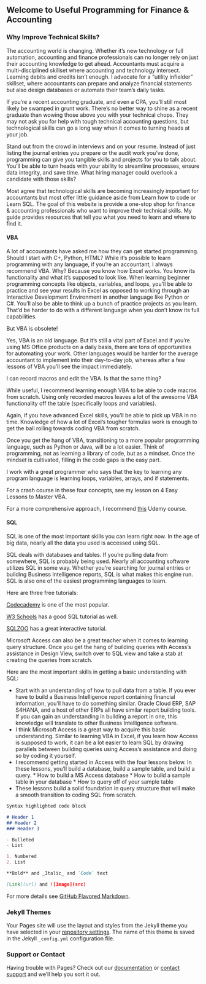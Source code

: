 ## Welcome to Useful Programming for Finance & Accounting



### Why Improve Technical Skills?

The accounting world is changing. Whether it’s new technology or full automation, accounting and finance professionals can no longer rely on just their accounting knowledge to get ahead. Accountants must acquire a multi-disciplined skillset where accounting and technology intersect. Learning debits and credits isn’t enough. I advocate for a “utility infielder” skillset, where accountants can prepare and analyze financial statements but also design databases or automate their team’s daily tasks.

If you’re a recent accounting graduate, and even a CPA, you’ll still most likely be swamped in grunt work. There’s no better way to shine as a recent graduate than wowing those above you with your technical chops. They may not ask you for help with tough technical accounting questions, but technological skills can go a long way when it comes to turning heads at your job.

Stand out from the crowd in interviews and on your resume. Instead of just listing the journal entries you prepare or the audit work you’ve done, programming can give you tangible skills and projects for you to talk about. You’ll be able to turn heads with your ability to streamline processes, ensure data integrity, and save time. What hiring manager could overlook a candidate with those skills?

Most agree that technological skills are becoming increasingly important for accountants but most offer little guidance aside from Learn how to code or Learn SQL. The goal of this website is provide a one-stop shop for finance & accounting professionals who want to improve their technical skills. My guide provides resources that tell you what you need to learn and where to find it.

#### VBA

A lot of accountants have asked me how they can get started programming. Should I start with C+, Python, HTML? While it’s possible to learn programming with any language, if you’re an accountant, I always recommend VBA. Why? Because you know how Excel works. You know its functionality and what it’s supposed to look like. When learning beginner programming concepts like objects, variables, and loops, you’ll be able to practice and see your results in Excel as opposed to working through an Interactive Development Environment in another language like Python or C#. You’ll also be able to think up a bunch of practice projects as you learn. That’d be harder to do with a different language when you don’t know its full capabilities.

But VBA is obsolete! 

Yes, VBA is an old language. But it’s still a vital part of Excel and if you’re using MS Office products on a daily basis, there are tons of opportunities for automating your work. Other languages would be harder for the average accountant to implement into their day-to-day job, whereas after a few lessons of VBA you’ll see the impact immediately.

I can record macros and edit the VBA. Is that the same thing?

While useful, I recommend learning enough VBA to be able to code macros from scratch. Using only recorded macros leaves a lot of the awesome VBA functionality off the table (specifically loops and variables).

Again, if you have advanced Excel skills, you’ll be able to pick up VBA in no time. Knowledge of how a lot of Excel’s tougher formulas work is enough to get the ball rolling towards coding VBA from scratch.

Once you get the hang of VBA, transitioning to a more popular programming language, such as Python or Java, will be a lot easier. Think of programming, not as learning a library of code, but as a mindset. Once the mindset is cultivated, filling in the code gaps is the easy part.

I work with a great programmer who says that the key to learning any program language is learning loops, variables, arrays, and if statements. 

For a crash course in these four concepts, see my lesson on 4 Easy Lessons to Master VBA.

For a more comprehensive approach, I recommend [this](https://www.udemy.com/ultimate-excel-programmer/) Udemy course. 

#### SQL

SQL is one of the most important skills you can learn right now. In the age of big data, nearly all the data you used is accessed using SQL. 

SQL deals with databases and tables. If you’re pulling data from somewhere, SQL is probably being used. Nearly all accounting software utilizes SQL in some way. Whether you’re searching for journal entries or building Business Intelligence reports, SQL is what makes this engine run. SQL is also one of the easiest programming languages to learn. 

Here are three free tutorials:

[Codecademy](https://www.codecademy.com/learn/learn-sql) is one of the most popular.

[W3 Schools](https://www.w3schools.com/sql/) has a good SQL tutorial as well.

[SQLZOO](http://sqlzoo.net/wiki/SQL_Tutorial) has a great interactive tutorial.

Microsoft Access can also be a great teacher when it comes to learning query structure. Once you get the hang of building queries with Access’s assistance in Design View, switch over to SQL view and take a stab at creating the queries from scratch. 

Here are the most important skills in getting a basic understanding with SQL:
* Start with an understanding of how to pull data from a table. If you ever have to build a Business Intelligence report containing financial information, you’ll have to do something similar. Oracle Cloud ERP, SAP S4HANA, and a host of other ERPs all have similar report building tools. If you can gain an understanding in building a report in one, this knowledge will translate to other Business Intelligence software.
*	I think Microsoft Access is a great way to acquire this basic understanding. Similar to learning VBA in Excel, if you learn how Access is supposed to work, it can be a lot easier to learn SQL by drawing parallels between building queries using Access’s assistance and doing so by coding it yourself. 
*	I recommend getting started in Access with the four lessons below. In these lessons, you’ll build a database, build a sample table, and build a query. 
        *	How to build a MS Access database
        *	How to build a sample table in your database 
        *	How to query off of your sample table
*	These lessons build a solid foundation in query structure that will make a smooth transition to coding SQL from scratch.

```markdown
Syntax highlighted code block

# Header 1
## Header 2
### Header 3

- Bulleted
- List

1. Numbered
2. List

**Bold** and _Italic_ and `Code` text

[Link](url) and ![Image](src)
```

For more details see [GitHub Flavored Markdown](https://guides.github.com/features/mastering-markdown/).

### Jekyll Themes

Your Pages site will use the layout and styles from the Jekyll theme you have selected in your [repository settings](https://github.com/rinalddj/rinalddj.github.io/settings). The name of this theme is saved in the Jekyll `_config.yml` configuration file.

### Support or Contact

Having trouble with Pages? Check out our [documentation](https://help.github.com/categories/github-pages-basics/) or [contact support](https://github.com/contact) and we’ll help you sort it out.
